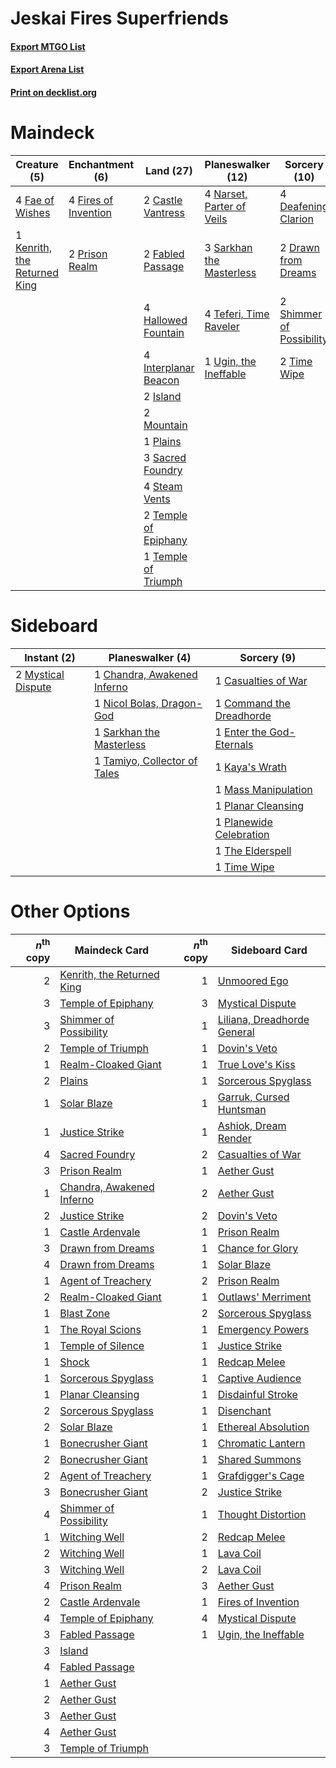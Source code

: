 # Jeskai Fires Superfriends

#### [Export MTGO List](../collection/Jeskai%20Fires%20Superfriends/Jeskai%20Fires%20Superfriends.txt)
#### [Export Arena List](../collection/Jeskai%20Fires%20Superfriends/Jeskai%20Fires%20Superfriends_arena.txt)
#### [Print on decklist.org](http://decklist.org/?deckmain=2%09Castle%20Vantress%0A4%09Deafening%20Clarion%0A2%09Drawn%20from%20Dreams%0A2%09Fabled%20Passage%0A4%09Fae%20of%20Wishes%0A4%09Fires%20of%20Invention%0A4%09Hallowed%20Fountain%0A4%09Interplanar%20Beacon%0A2%09Island%0A1%09Kenrith,%20the%20Returned%20King%0A2%09Mountain%0A4%09Narset,%20Parter%20of%20Veils%0A1%09Plains%0A2%09Prison%20Realm%0A3%09Sacred%20Foundry%0A3%09Sarkhan%20the%20Masterless%0A2%09Shimmer%20of%20Possibility%0A4%09Steam%20Vents%0A4%09Teferi,%20Time%20Raveler%0A2%09Temple%20of%20Epiphany%0A1%09Temple%20of%20Triumph%0A2%09Time%20Wipe%0A1%09Ugin,%20the%20Ineffable&deckside=1%09Casualties%20of%20War%0A1%09Chandra,%20Awakened%20Inferno%0A1%09Command%20the%20Dreadhorde%0A1%09Enter%20the%20God-Eternals%0A1%09Kaya's%20Wrath%0A1%09Mass%20Manipulation%0A2%09Mystical%20Dispute%0A1%09Nicol%20Bolas,%20Dragon-God%0A1%09Planar%20Cleansing%0A1%09Planewide%20Celebration%0A1%09Sarkhan%20the%20Masterless%0A1%09Tamiyo,%20Collector%20of%20Tales%0A1%09The%20Elderspell%0A1%09Time%20Wipe)
# Maindeck

|                                             Creature (5)                                              |                                        Enchantment (6)                                        |                                           Land (27)                                           |                                         Planeswalker (12)                                          |                                           Sorcery (10)                                            |
|-------------------------------------------------------------------------------------------------------|-----------------------------------------------------------------------------------------------|-----------------------------------------------------------------------------------------------|----------------------------------------------------------------------------------------------------|---------------------------------------------------------------------------------------------------|
|4 [Fae of Wishes](http://gatherer.wizards.com/Pages/Card/Details.aspx?multiverseid=473006)             |4 [Fires of Invention](http://gatherer.wizards.com/Pages/Card/Details.aspx?multiverseid=473087)|2 [Castle Vantress](http://gatherer.wizards.com/Pages/Card/Details.aspx?multiverseid=473204)   |4 [Narset, Parter of Veils](http://gatherer.wizards.com/Pages/Card/Details.aspx?multiverseid=460988)|4 [Deafening Clarion](http://gatherer.wizards.com/Pages/Card/Details.aspx?multiverseid=452915)     |
|1 [Kenrith, the Returned King](http://gatherer.wizards.com/Pages/Card/Details.aspx?multiverseid=476052)|2 [Prison Realm](http://gatherer.wizards.com/Pages/Card/Details.aspx?multiverseid=460953)      |2 [Fabled Passage](http://gatherer.wizards.com/Pages/Card/Details.aspx?multiverseid=473206)    |3 [Sarkhan the Masterless](http://gatherer.wizards.com/Pages/Card/Details.aspx?multiverseid=461070) |2 [Drawn from Dreams](http://gatherer.wizards.com/Pages/Card/Details.aspx?multiverseid=466810)     |
|                                                                                                       |                                                                                               |4 [Hallowed Fountain](http://gatherer.wizards.com/Pages/Card/Details.aspx?multiverseid=97071)  |4 [Teferi, Time Raveler](http://gatherer.wizards.com/Pages/Card/Details.aspx?multiverseid=461148)   |2 [Shimmer of Possibility](http://gatherer.wizards.com/Pages/Card/Details.aspx?multiverseid=457195)|
|                                                                                                       |                                                                                               |4 [Interplanar Beacon](http://gatherer.wizards.com/Pages/Card/Details.aspx?multiverseid=461174)|1 [Ugin, the Ineffable](http://gatherer.wizards.com/Pages/Card/Details.aspx?multiverseid=460929)    |2 [Time Wipe](http://gatherer.wizards.com/Pages/Card/Details.aspx?multiverseid=461150)             |
|                                                                                                       |                                                                                               |2 [Island](http://gatherer.wizards.com/Pages/Card/Details.aspx?multiverseid=439857)            |                                                                                                    |                                                                                                   |
|                                                                                                       |                                                                                               |2 [Mountain](http://gatherer.wizards.com/Pages/Card/Details.aspx?multiverseid=439859)          |                                                                                                    |                                                                                                   |
|                                                                                                       |                                                                                               |1 [Plains](http://gatherer.wizards.com/Pages/Card/Details.aspx?multiverseid=439856)            |                                                                                                    |                                                                                                   |
|                                                                                                       |                                                                                               |3 [Sacred Foundry](http://gatherer.wizards.com/Pages/Card/Details.aspx?multiverseid=405106)    |                                                                                                    |                                                                                                   |
|                                                                                                       |                                                                                               |4 [Steam Vents](http://gatherer.wizards.com/Pages/Card/Details.aspx?multiverseid=405109)       |                                                                                                    |                                                                                                   |
|                                                                                                       |                                                                                               |2 [Temple of Epiphany](http://gatherer.wizards.com/Pages/Card/Details.aspx?multiverseid=442808)|                                                                                                    |                                                                                                   |
|                                                                                                       |                                                                                               |1 [Temple of Triumph](http://gatherer.wizards.com/Pages/Card/Details.aspx?multiverseid=373560) |                                                                                                    |                                                                                                   |


# Sideboard

|                                         Instant (2)                                         |                                           Planeswalker (4)                                            |                                            Sorcery (9)                                            |
|---------------------------------------------------------------------------------------------|-------------------------------------------------------------------------------------------------------|---------------------------------------------------------------------------------------------------|
|2 [Mystical Dispute](http://gatherer.wizards.com/Pages/Card/Details.aspx?multiverseid=473020)|1 [Chandra, Awakened Inferno](http://gatherer.wizards.com/Pages/Card/Details.aspx?multiverseid=466881) |1 [Casualties of War](http://gatherer.wizards.com/Pages/Card/Details.aspx?multiverseid=461114)     |
|                                                                                             |1 [Nicol Bolas, Dragon-God](http://gatherer.wizards.com/Pages/Card/Details.aspx?multiverseid=463947)   |1 [Command the Dreadhorde](http://gatherer.wizards.com/Pages/Card/Details.aspx?multiverseid=461009)|
|                                                                                             |1 [Sarkhan the Masterless](http://gatherer.wizards.com/Pages/Card/Details.aspx?multiverseid=461070)    |1 [Enter the God-Eternals](http://gatherer.wizards.com/Pages/Card/Details.aspx?multiverseid=461123)|
|                                                                                             |1 [Tamiyo, Collector of Tales](http://gatherer.wizards.com/Pages/Card/Details.aspx?multiverseid=461147)|1 [Kaya's Wrath](http://gatherer.wizards.com/Pages/Card/Details.aspx?multiverseid=457331)          |
|                                                                                             |                                                                                                       |1 [Mass Manipulation](http://gatherer.wizards.com/Pages/Card/Details.aspx?multiverseid=457186)     |
|                                                                                             |                                                                                                       |1 [Planar Cleansing](http://gatherer.wizards.com/Pages/Card/Details.aspx?multiverseid=191599)      |
|                                                                                             |                                                                                                       |1 [Planewide Celebration](http://gatherer.wizards.com/Pages/Card/Details.aspx?multiverseid=461099) |
|                                                                                             |                                                                                                       |1 [The Elderspell](http://gatherer.wizards.com/Pages/Card/Details.aspx?multiverseid=461016)        |
|                                                                                             |                                                                                                       |1 [Time Wipe](http://gatherer.wizards.com/Pages/Card/Details.aspx?multiverseid=461150)             |


# Other Options

|*n*<sup>th</sup> copy|                                            Maindeck Card                                            |*n*<sup>th</sup> copy|                                            Sideboard Card                                            |
|--------------------:|-----------------------------------------------------------------------------------------------------|--------------------:|------------------------------------------------------------------------------------------------------|
|                    2|[Kenrith, the Returned King](http://gatherer.wizards.com/Pages/Card/Details.aspx?multiverseid=476052)|                    1|[Unmoored Ego](http://gatherer.wizards.com/Pages/Card/Details.aspx?multiverseid=452962)               |
|                    3|[Temple of Epiphany](http://gatherer.wizards.com/Pages/Card/Details.aspx?multiverseid=442808)        |                    3|[Mystical Dispute](http://gatherer.wizards.com/Pages/Card/Details.aspx?multiverseid=473020)           |
|                    3|[Shimmer of Possibility](http://gatherer.wizards.com/Pages/Card/Details.aspx?multiverseid=457195)    |                    1|[Liliana, Dreadhorde General](http://gatherer.wizards.com/Pages/Card/Details.aspx?multiverseid=461024)|
|                    2|[Temple of Triumph](http://gatherer.wizards.com/Pages/Card/Details.aspx?multiverseid=373560)         |                    1|[Dovin's Veto](http://gatherer.wizards.com/Pages/Card/Details.aspx?multiverseid=461120)               |
|                    1|[Realm-Cloaked Giant](http://gatherer.wizards.com/Pages/Card/Details.aspx?multiverseid=472988)       |                    1|[True Love's Kiss](http://gatherer.wizards.com/Pages/Card/Details.aspx?multiverseid=472996)           |
|                    2|[Plains](http://gatherer.wizards.com/Pages/Card/Details.aspx?multiverseid=439856)                    |                    1|[Sorcerous Spyglass](http://gatherer.wizards.com/Pages/Card/Details.aspx?multiverseid=435407)         |
|                    1|[Solar Blaze](http://gatherer.wizards.com/Pages/Card/Details.aspx?multiverseid=461143)               |                    1|[Garruk, Cursed Huntsman](http://gatherer.wizards.com/Pages/Card/Details.aspx?multiverseid=473153)    |
|                    1|[Justice Strike](http://gatherer.wizards.com/Pages/Card/Details.aspx?multiverseid=452932)            |                    1|[Ashiok, Dream Render](http://gatherer.wizards.com/Pages/Card/Details.aspx?multiverseid=461155)       |
|                    4|[Sacred Foundry](http://gatherer.wizards.com/Pages/Card/Details.aspx?multiverseid=405106)            |                    2|[Casualties of War](http://gatherer.wizards.com/Pages/Card/Details.aspx?multiverseid=461114)          |
|                    3|[Prison Realm](http://gatherer.wizards.com/Pages/Card/Details.aspx?multiverseid=460953)              |                    1|[Aether Gust](http://gatherer.wizards.com/Pages/Card/Details.aspx?multiverseid=466796)                |
|                    1|[Chandra, Awakened Inferno](http://gatherer.wizards.com/Pages/Card/Details.aspx?multiverseid=466881) |                    2|[Aether Gust](http://gatherer.wizards.com/Pages/Card/Details.aspx?multiverseid=466796)                |
|                    2|[Justice Strike](http://gatherer.wizards.com/Pages/Card/Details.aspx?multiverseid=452932)            |                    2|[Dovin's Veto](http://gatherer.wizards.com/Pages/Card/Details.aspx?multiverseid=461120)               |
|                    1|[Castle Ardenvale](http://gatherer.wizards.com/Pages/Card/Details.aspx?multiverseid=473200)          |                    1|[Prison Realm](http://gatherer.wizards.com/Pages/Card/Details.aspx?multiverseid=460953)               |
|                    3|[Drawn from Dreams](http://gatherer.wizards.com/Pages/Card/Details.aspx?multiverseid=466810)         |                    1|[Chance for Glory](http://gatherer.wizards.com/Pages/Card/Details.aspx?multiverseid=452909)           |
|                    4|[Drawn from Dreams](http://gatherer.wizards.com/Pages/Card/Details.aspx?multiverseid=466810)         |                    1|[Solar Blaze](http://gatherer.wizards.com/Pages/Card/Details.aspx?multiverseid=461143)                |
|                    1|[Agent of Treachery](http://gatherer.wizards.com/Pages/Card/Details.aspx?multiverseid=466797)        |                    2|[Prison Realm](http://gatherer.wizards.com/Pages/Card/Details.aspx?multiverseid=460953)               |
|                    2|[Realm-Cloaked Giant](http://gatherer.wizards.com/Pages/Card/Details.aspx?multiverseid=472988)       |                    1|[Outlaws' Merriment](http://gatherer.wizards.com/Pages/Card/Details.aspx?multiverseid=473160)         |
|                    1|[Blast Zone](http://gatherer.wizards.com/Pages/Card/Details.aspx?multiverseid=461171)                |                    2|[Sorcerous Spyglass](http://gatherer.wizards.com/Pages/Card/Details.aspx?multiverseid=435407)         |
|                    1|[The Royal Scions](http://gatherer.wizards.com/Pages/Card/Details.aspx?multiverseid=473161)          |                    1|[Emergency Powers](http://gatherer.wizards.com/Pages/Card/Details.aspx?multiverseid=457313)           |
|                    1|[Temple of Silence](http://gatherer.wizards.com/Pages/Card/Details.aspx?multiverseid=373522)         |                    1|[Justice Strike](http://gatherer.wizards.com/Pages/Card/Details.aspx?multiverseid=452932)             |
|                    1|[Shock](http://gatherer.wizards.com/Pages/Card/Details.aspx?multiverseid=129732)                     |                    1|[Redcap Melee](http://gatherer.wizards.com/Pages/Card/Details.aspx?multiverseid=473097)               |
|                    1|[Sorcerous Spyglass](http://gatherer.wizards.com/Pages/Card/Details.aspx?multiverseid=435407)        |                    1|[Captive Audience](http://gatherer.wizards.com/Pages/Card/Details.aspx?multiverseid=457304)           |
|                    1|[Planar Cleansing](http://gatherer.wizards.com/Pages/Card/Details.aspx?multiverseid=191599)          |                    1|[Disdainful Stroke](http://gatherer.wizards.com/Pages/Card/Details.aspx?multiverseid=420705)          |
|                    2|[Sorcerous Spyglass](http://gatherer.wizards.com/Pages/Card/Details.aspx?multiverseid=435407)        |                    1|[Disenchant](http://gatherer.wizards.com/Pages/Card/Details.aspx?multiverseid=847)                    |
|                    2|[Solar Blaze](http://gatherer.wizards.com/Pages/Card/Details.aspx?multiverseid=461143)               |                    1|[Ethereal Absolution](http://gatherer.wizards.com/Pages/Card/Details.aspx?multiverseid=457314)        |
|                    1|[Bonecrusher Giant](http://gatherer.wizards.com/Pages/Card/Details.aspx?multiverseid=473077)         |                    1|[Chromatic Lantern](http://gatherer.wizards.com/Pages/Card/Details.aspx?multiverseid=420864)          |
|                    2|[Bonecrusher Giant](http://gatherer.wizards.com/Pages/Card/Details.aspx?multiverseid=473077)         |                    1|[Shared Summons](http://gatherer.wizards.com/Pages/Card/Details.aspx?multiverseid=466947)             |
|                    2|[Agent of Treachery](http://gatherer.wizards.com/Pages/Card/Details.aspx?multiverseid=466797)        |                    1|[Grafdigger's Cage](http://gatherer.wizards.com/Pages/Card/Details.aspx?multiverseid=278452)          |
|                    3|[Bonecrusher Giant](http://gatherer.wizards.com/Pages/Card/Details.aspx?multiverseid=473077)         |                    2|[Justice Strike](http://gatherer.wizards.com/Pages/Card/Details.aspx?multiverseid=452932)             |
|                    4|[Shimmer of Possibility](http://gatherer.wizards.com/Pages/Card/Details.aspx?multiverseid=457195)    |                    1|[Thought Distortion](http://gatherer.wizards.com/Pages/Card/Details.aspx?multiverseid=466871)         |
|                    1|[Witching Well](http://gatherer.wizards.com/Pages/Card/Details.aspx?multiverseid=473036)             |                    2|[Redcap Melee](http://gatherer.wizards.com/Pages/Card/Details.aspx?multiverseid=473097)               |
|                    2|[Witching Well](http://gatherer.wizards.com/Pages/Card/Details.aspx?multiverseid=473036)             |                    1|[Lava Coil](http://gatherer.wizards.com/Pages/Card/Details.aspx?multiverseid=452858)                  |
|                    3|[Witching Well](http://gatherer.wizards.com/Pages/Card/Details.aspx?multiverseid=473036)             |                    2|[Lava Coil](http://gatherer.wizards.com/Pages/Card/Details.aspx?multiverseid=452858)                  |
|                    4|[Prison Realm](http://gatherer.wizards.com/Pages/Card/Details.aspx?multiverseid=460953)              |                    3|[Aether Gust](http://gatherer.wizards.com/Pages/Card/Details.aspx?multiverseid=466796)                |
|                    2|[Castle Ardenvale](http://gatherer.wizards.com/Pages/Card/Details.aspx?multiverseid=473200)          |                    1|[Fires of Invention](http://gatherer.wizards.com/Pages/Card/Details.aspx?multiverseid=473087)         |
|                    4|[Temple of Epiphany](http://gatherer.wizards.com/Pages/Card/Details.aspx?multiverseid=442808)        |                    4|[Mystical Dispute](http://gatherer.wizards.com/Pages/Card/Details.aspx?multiverseid=473020)           |
|                    3|[Fabled Passage](http://gatherer.wizards.com/Pages/Card/Details.aspx?multiverseid=473206)            |                    1|[Ugin, the Ineffable](http://gatherer.wizards.com/Pages/Card/Details.aspx?multiverseid=460929)        |
|                    3|[Island](http://gatherer.wizards.com/Pages/Card/Details.aspx?multiverseid=439857)                    |                     |                                                                                                      |
|                    4|[Fabled Passage](http://gatherer.wizards.com/Pages/Card/Details.aspx?multiverseid=473206)            |                     |                                                                                                      |
|                    1|[Aether Gust](http://gatherer.wizards.com/Pages/Card/Details.aspx?multiverseid=466796)               |                     |                                                                                                      |
|                    2|[Aether Gust](http://gatherer.wizards.com/Pages/Card/Details.aspx?multiverseid=466796)               |                     |                                                                                                      |
|                    3|[Aether Gust](http://gatherer.wizards.com/Pages/Card/Details.aspx?multiverseid=466796)               |                     |                                                                                                      |
|                    4|[Aether Gust](http://gatherer.wizards.com/Pages/Card/Details.aspx?multiverseid=466796)               |                     |                                                                                                      |
|                    3|[Temple of Triumph](http://gatherer.wizards.com/Pages/Card/Details.aspx?multiverseid=373560)         |                     |                                                                                                      |

